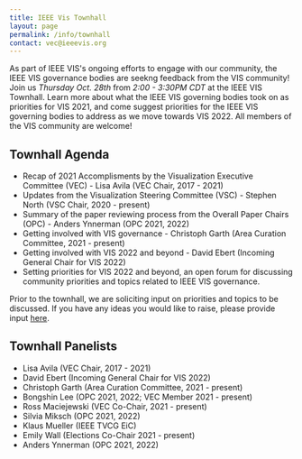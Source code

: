 ```yaml
---
title: IEEE Vis Townhall
layout: page
permalink: /info/townhall
contact: vec@ieeevis.org
---
```


As part of IEEE VIS's ongoing efforts to engage with our community, the IEEE VIS governance bodies are seekng feedback from the VIS community! 
Join us *Thursday Oct. 28th* from *2:00 - 3:30PM CDT* at the IEEE VIS Townhall. Learn more about what the IEEE VIS governing bodies took on as priorities for VIS 2021,
and come suggest priorities for the IEEE VIS governing bodies to address as we move towards VIS 2022. All members of the VIS community are welcome!

## Townhall Agenda
* Recap of 2021 Accomplisments by the Visualization Executive Committee (VEC) - Lisa Avila (VEC Chair, 2017 - 2021)
* Updates from the Visualization Steering Committee (VSC) - Stephen North (VSC Chair, 2020 - present)
* Summary of the paper reviewing process from the Overall Paper Chairs (OPC) - Anders Ynnerman (OPC 2021, 2022)
* Getting involved with VIS governance - Christoph Garth (Area Curation Committee, 2021 - present)
* Getting involved with VIS 2022 and beyond - David Ebert (Incoming General Chair for VIS 2022)
* Setting priorities for VIS 2022 and beyond, an open forum for discussing community priorities and topics related to IEEE VIS governance.

Prior to the townhall, we are soliciting input on priorities and topics to be discussed. If you have any ideas you would like to raise, please provide input [here](https://app.sli.do/event/6payv5ez?section=7b9b7a38-86f0-4b35-b161-ef2a10a75523).

## Townhall Panelists
* Lisa Avila (VEC Chair, 2017 - 2021)
* David Ebert (Incoming General Chair for VIS 2022)
* Christoph Garth (Area Curation Committee, 2021 - present)
* Bongshin Lee (OPC 2021, 2022; VEC Member 2021 - present)
* Ross Maciejewski (VEC Co-Chair, 2021 - present)
* Silvia Miksch (OPC 2021, 2022)
* Klaus Mueller (IEEE TVCG EiC)
* Emily Wall (Elections Co-Chair 2021 - present)
* Anders Ynnerman (OPC 2021, 2022)
